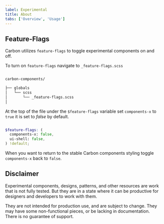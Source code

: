 ```yaml
---
label: Experimental
title: About
tabs: ['Overview', 'Usage']
---
```


## Feature-Flags

Carbon utilizes `feature-flags` to toggle experimental components on and off.

To turn on `feature-flags` navigate to `_feature-flags.scss`


```bash

carbon-components/

├── globals
│   └── scss
│       └── _feature-flags.scss
│    

```


At the top of the file under the `$feature-flags` variable set `components-x` to `true` it is set to *false* by default.


```scss

$feature-flags: (
  components-x: false,
  ui-shell: false,
) !default;

```

When you want to return to the stable Carbon components styling toggle `components-x` back to `false`.


## Disclaimer 

Experimental components, designs, patterns, and other resources are work that is not fully tested. But they are in a state where it can be productive for designers and developers to work with them.

They are not intended for production use, and are subject to change. They may have some non-functional pieces, or be lacking in documentation. There is no guarantee of support.
